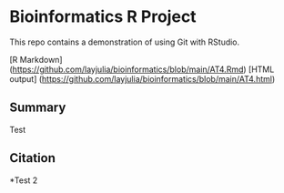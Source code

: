 # Bioinformatics R Project
This repo contains a demonstration of using Git with RStudio.

[R Markdown] (https://github.com/layjulia/bioinformatics/blob/main/AT4.Rmd)
[HTML output] (https://github.com/layjulia/bioinformatics/blob/main/AT4.html)

## Summary

Test

Citation
--------
*Test 2